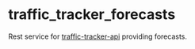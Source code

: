 # traffic_tracker_forecasts

Rest service for [traffic-tracker-api](https://github.com/j-o-e-d-o-e/traffic_tracker_api) providing forecasts.

